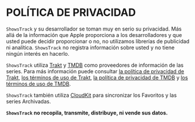 # POLÍTICA DE PRIVACIDAD

`ShowsTrack` y su desarrollador se toman muy en serio su privacidad. Más allá de la información que Apple proporciona a los desarrolladores y que usted puede decidir proporcionar o no, no utilizamos librerías de publicidad ni analítica. `ShowsTrack` no registra información sobre usted y no tiene ningún interés en hacerlo.

`ShowsTrack` utiliza [Trakt](https://trakt.tv) y [TMDB](https://www.themoviedb.org) como proveedores de información de las series. Para más información puede consultar [la política de privacidad de Trakt](https://trakt.tv/privacy), [los términos de uso de Trakt](https://trakt.tv/terms), [la política de privacidad de TMDB](https://www.themoviedb.org/privacy-policy) y [los términos de uso de TMDB](https://www.themoviedb.org/terms-of-use).

`ShowsTrack` también utiliza [CloudKit](https://developer.apple.com/icloud/cloudkit/) para sincronizar los Favoritos y las series Archivadas.

**`ShowsTrack` no recopila, transmite, distribuye, ni vende sus datos.**

